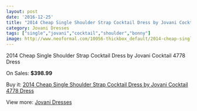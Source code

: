 ```yaml
---
layout: post
date: '2016-12-25'
title: "2014 Cheap Single Shoulder Strap Cocktail Dress by Jovani Cocktail 4778 Dress"
category: Jovani Dresses
tags: ["single","jovani","cocktail","shoulder","bonny"]
image: http://www.neoformal.com/10056-thickbox_default/2014-cheap-single-shoulder-strap-cocktail-dress-by-jovani-cocktail-4778-dress.jpg
---
```

2014 Cheap Single Shoulder Strap Cocktail Dress by Jovani Cocktail 4778 Dress

On Sales: **$398.99**
<a href="https://www.neoformal.com/en/jovani-dresses-2014/3487-2014-cheap-single-shoulder-strap-cocktail-dress-by-jovani-cocktail-4778-dress.html"><amp-img layout="responsive" width="600" height="600" src="//www.neoformal.com/10056-thickbox_default/2014-cheap-single-shoulder-strap-cocktail-dress-by-jovani-cocktail-4778-dress.jpg" alt="2014 Cheap Single Shoulder Strap Cocktail Dress by Jovani Cocktail 4778 Dress 0" /></a>
<a href="https://www.neoformal.com/en/jovani-dresses-2014/3487-2014-cheap-single-shoulder-strap-cocktail-dress-by-jovani-cocktail-4778-dress.html"><amp-img layout="responsive" width="600" height="600" src="//www.neoformal.com/10057-thickbox_default/2014-cheap-single-shoulder-strap-cocktail-dress-by-jovani-cocktail-4778-dress.jpg" alt="2014 Cheap Single Shoulder Strap Cocktail Dress by Jovani Cocktail 4778 Dress 1" /></a>

Buy it: [2014 Cheap Single Shoulder Strap Cocktail Dress by Jovani Cocktail 4778 Dress](https://www.neoformal.com/en/jovani-dresses-2014/3487-2014-cheap-single-shoulder-strap-cocktail-dress-by-jovani-cocktail-4778-dress.html "2014 Cheap Single Shoulder Strap Cocktail Dress by Jovani Cocktail 4778 Dress")

View more: [Jovani Dresses](https://www.neoformal.com/en/48-jovani-dresses-2014 "Jovani Dresses")
